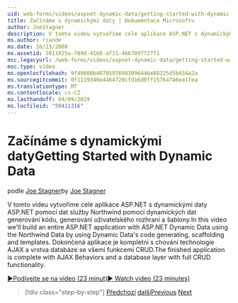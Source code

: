 ```yaml
---
uid: web-forms/videos/aspnet-dynamic-data/getting-started-with-dynamic-data
title: Začínáme s dynamickými daty | Dokumentace Microsoftu
author: JoeStagner
description: V tomto videu vytvoříme celé aplikace ASP.NET s dynamickými daty ASP.NET pomocí dat služby Northwind pomocí dynamických dat kódu generování scaffoldi...
ms.author: riande
ms.date: 10/23/2008
ms.assetid: 2011925a-789d-4160-af31-4667097727f1
msc.legacyurl: /web-forms/videos/aspnet-dynamic-data/getting-started-with-dynamic-data
msc.type: video
ms.openlocfilehash: 9f40088b40705976983096446e88225d5b434a2a
ms.sourcegitcommit: 0f1119340e4464720cfd16d0ff15764746ea1fea
ms.translationtype: MT
ms.contentlocale: cs-CZ
ms.lasthandoff: 04/09/2019
ms.locfileid: "59411316"
---
```

# <a name="getting-started-with-dynamic-data"></a><span data-ttu-id="c3985-103">Začínáme s dynamickými daty</span><span class="sxs-lookup"><span data-stu-id="c3985-103">Getting Started with Dynamic Data</span></span>

<span data-ttu-id="c3985-104">podle [Joe Stagner](https://github.com/JoeStagner)</span><span class="sxs-lookup"><span data-stu-id="c3985-104">by [Joe Stagner](https://github.com/JoeStagner)</span></span>

<span data-ttu-id="c3985-105">V tomto videu vytvoříme celé aplikace ASP.NET s dynamickými daty ASP.NET pomocí dat služby Northwind pomocí dynamických dat generování kódu, generování uživatelského rozhraní a šablony.</span><span class="sxs-lookup"><span data-stu-id="c3985-105">In this video we'll build an entire ASP.NET application with ASP.NET Dynamic Data using the Northwind Data by using Dynamic Data's code generating, scaffolding and templates.</span></span> <span data-ttu-id="c3985-106">Dokončená aplikace je kompletní s chování technologie AJAX a vrstva databáze se všemi funkcemi CRUD.</span><span class="sxs-lookup"><span data-stu-id="c3985-106">The finished application is complete with AJAX Behaviors and a database layer with full CRUD functionality.</span></span>

[<span data-ttu-id="c3985-107">&#9654;Podívejte se na video (23 minut)</span><span class="sxs-lookup"><span data-stu-id="c3985-107">&#9654; Watch video (23 minutes)</span></span>](https://channel9.msdn.com/Blogs/ASP-NET-Site-Videos/getting-started-with-dynamic-data)

> [!div class="step-by-step"]
> <span data-ttu-id="c3985-108">[Předchozí](how-do-i-use-a-dynamiccontrol-in-listview-and-detailsview-controls.md)
> [další](begin-editing-the-templates-in-aspnet-dynamic-data-applications.md)</span><span class="sxs-lookup"><span data-stu-id="c3985-108">[Previous](how-do-i-use-a-dynamiccontrol-in-listview-and-detailsview-controls.md)
[Next](begin-editing-the-templates-in-aspnet-dynamic-data-applications.md)</span></span>
